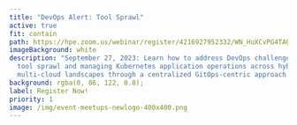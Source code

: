 ```yaml
---
title: "DevOps Alert: Tool Sprawl"
active: true
fit: contain
path: https://hpe.zoom.us/webinar/register/4216927952332/WN_HuXCvPG4TAOdw12fJ3XTpg
imageBackground: white
description: "September 27, 2023: Learn how to address DevOps challenges like
  tool sprawl and managing Kubernetes application operations across hybrid and
  multi-cloud landscapes through a centralized GitOps-centric approach."
background: rgba(0, 86, 122, 0.8);
label: Register Now!
priority: 1
image: /img/event-meetups-newlogo-400x400.png
---
```

